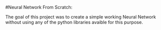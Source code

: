 #Neural Network From Scratch:

The goal of this project was to create a simple working Neural Network without using any of the python libraries avaible for this purpose.
